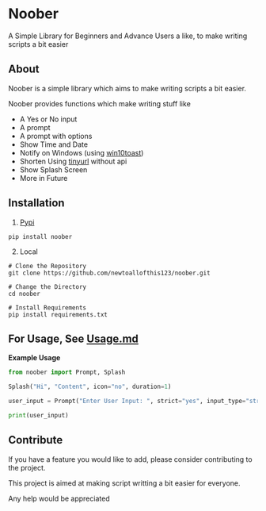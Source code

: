 # Noober

A Simple Library for Beginners and Advance Users a like, to make writing scripts a bit easier

## About

Noober is a simple library which aims to make writing scripts a bit easier.

Noober provides functions which make writing stuff like 
- A Yes or No input
- A prompt 
- A prompt with options
- Show Time and Date
- Notify on Windows (using [win10toast](https://pypi.org/project/win10toast/))
- Shorten Using [tinyurl](https://tinyurl.com) without api
- Show Splash Screen
- More in Future

## Installation

1. [Pypi]()
``` shell
pip install noober
```

2. Local 
``` shell
# Clone the Repository
git clone https://github.com/newtoallofthis123/noober.git

# Change the Directory
cd noober

# Install Requirements
pip install requirements.txt
```

## For Usage, See [Usage.md](https://github.com/newtoallofthis123/noober/USAGE.md)

<b>Example Usage</b>

``` python
from noober import Prompt, Splash

Splash("Hi", "Content", icon="no", duration=1)

user_input = Prompt("Enter User Input: ", strict="yes", input_type="str")

print(user_input)

```

## Contribute

If you have a feature you would like to add, please consider contributing to the project. 

This project is aimed at making script writting a bit easier for everyone.

Any help would be appreciated